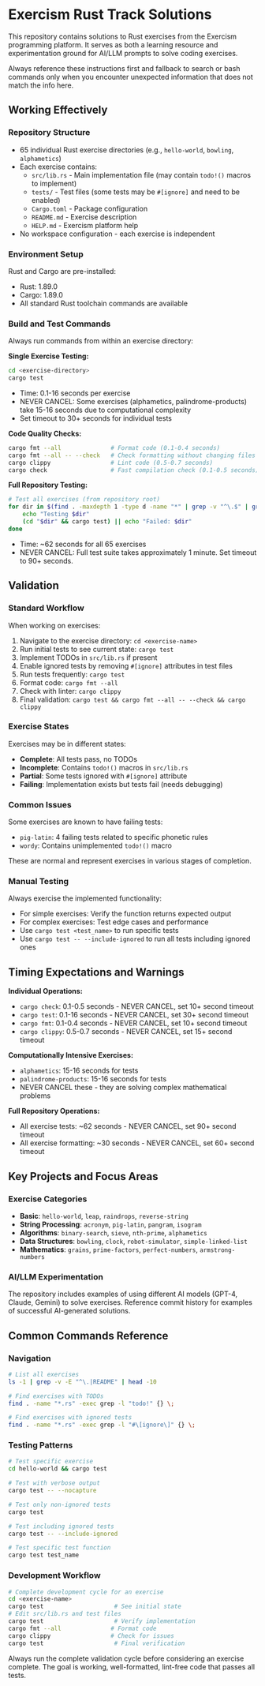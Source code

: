 # Exercism Rust Track Solutions

This repository contains solutions to Rust exercises from the Exercism programming platform. It serves as both a learning resource and experimentation ground for AI/LLM prompts to solve coding exercises.

Always reference these instructions first and fallback to search or bash commands only when you encounter unexpected information that does not match the info here.

## Working Effectively

### Repository Structure
- 65 individual Rust exercise directories (e.g., `hello-world`, `bowling`, `alphametics`)
- Each exercise contains:
  - `src/lib.rs` - Main implementation file (may contain `todo!()` macros to implement)
  - `tests/` - Test files (some tests may be `#[ignore]` and need to be enabled)
  - `Cargo.toml` - Package configuration
  - `README.md` - Exercise description
  - `HELP.md` - Exercism platform help
- No workspace configuration - each exercise is independent

### Environment Setup
Rust and Cargo are pre-installed:
- Rust: 1.89.0
- Cargo: 1.89.0
- All standard Rust toolchain commands are available

### Build and Test Commands
Always run commands from within an exercise directory:

**Single Exercise Testing:**
```bash
cd <exercise-directory>
cargo test
```
- Time: 0.1-16 seconds per exercise
- NEVER CANCEL: Some exercises (alphametics, palindrome-products) take 15-16 seconds due to computational complexity
- Set timeout to 30+ seconds for individual tests

**Code Quality Checks:**
```bash
cargo fmt --all              # Format code (0.1-0.4 seconds)
cargo fmt --all -- --check   # Check formatting without changing files
cargo clippy                 # Lint code (0.5-0.7 seconds)  
cargo check                  # Fast compilation check (0.1-0.5 seconds)
```

**Full Repository Testing:**
```bash
# Test all exercises (from repository root)
for dir in $(find . -maxdepth 1 -type d -name "*" | grep -v "^\.$" | grep -v "^\.git" | sort); do
    echo "Testing $dir"
    (cd "$dir" && cargo test) || echo "Failed: $dir"
done
```
- Time: ~62 seconds for all 65 exercises
- NEVER CANCEL: Full test suite takes approximately 1 minute. Set timeout to 90+ seconds.

## Validation

### Standard Workflow
When working on exercises:
1. Navigate to the exercise directory: `cd <exercise-name>`
2. Run initial tests to see current state: `cargo test`
3. Implement TODOs in `src/lib.rs` if present
4. Enable ignored tests by removing `#[ignore]` attributes in test files
5. Run tests frequently: `cargo test` 
6. Format code: `cargo fmt --all`
7. Check with linter: `cargo clippy`
8. Final validation: `cargo test && cargo fmt --all -- --check && cargo clippy`

### Exercise States
Exercises may be in different states:
- **Complete**: All tests pass, no TODOs
- **Incomplete**: Contains `todo!()` macros in `src/lib.rs`
- **Partial**: Some tests ignored with `#[ignore]` attribute
- **Failing**: Implementation exists but tests fail (needs debugging)

### Common Issues
Some exercises are known to have failing tests:
- `pig-latin`: 4 failing tests related to specific phonetic rules
- `wordy`: Contains unimplemented `todo!()` macro

These are normal and represent exercises in various stages of completion.

### Manual Testing
Always exercise the implemented functionality:
- For simple exercises: Verify the function returns expected output
- For complex exercises: Test edge cases and performance
- Use `cargo test <test_name>` to run specific tests
- Use `cargo test -- --include-ignored` to run all tests including ignored ones

## Timing Expectations and Warnings

**Individual Operations:**
- `cargo check`: 0.1-0.5 seconds - NEVER CANCEL, set 10+ second timeout
- `cargo test`: 0.1-16 seconds - NEVER CANCEL, set 30+ second timeout  
- `cargo fmt`: 0.1-0.4 seconds - NEVER CANCEL, set 10+ second timeout
- `cargo clippy`: 0.5-0.7 seconds - NEVER CANCEL, set 15+ second timeout

**Computationally Intensive Exercises:**
- `alphametics`: 15-16 seconds for tests
- `palindrome-products`: 15-16 seconds for tests
- NEVER CANCEL these - they are solving complex mathematical problems

**Full Repository Operations:**
- All exercise tests: ~62 seconds - NEVER CANCEL, set 90+ second timeout
- All exercise formatting: ~30 seconds - NEVER CANCEL, set 60+ second timeout

## Key Projects and Focus Areas

### Exercise Categories
- **Basic**: `hello-world`, `leap`, `raindrops`, `reverse-string`
- **String Processing**: `acronym`, `pig-latin`, `pangram`, `isogram`
- **Algorithms**: `binary-search`, `sieve`, `nth-prime`, `alphametics`
- **Data Structures**: `bowling`, `clock`, `robot-simulator`, `simple-linked-list`
- **Mathematics**: `grains`, `prime-factors`, `perfect-numbers`, `armstrong-numbers`

### AI/LLM Experimentation
The repository includes examples of using different AI models (GPT-4, Claude, Gemini) to solve exercises. Reference commit history for examples of successful AI-generated solutions.

## Common Commands Reference

### Navigation
```bash
# List all exercises
ls -1 | grep -v -E "^\.|README" | head -10

# Find exercises with TODOs
find . -name "*.rs" -exec grep -l "todo!" {} \;

# Find exercises with ignored tests  
find . -name "*.rs" -exec grep -l "#\[ignore\]" {} \;
```

### Testing Patterns
```bash
# Test specific exercise
cd hello-world && cargo test

# Test with verbose output
cargo test -- --nocapture

# Test only non-ignored tests
cargo test

# Test including ignored tests
cargo test -- --include-ignored

# Test specific test function
cargo test test_name
```

### Development Workflow
```bash
# Complete development cycle for an exercise
cd <exercise-name>
cargo test                    # See initial state
# Edit src/lib.rs and test files
cargo test                    # Verify implementation
cargo fmt --all              # Format code
cargo clippy                 # Check for issues
cargo test                    # Final verification
```

Always run the complete validation cycle before considering an exercise complete. The goal is working, well-formatted, lint-free code that passes all tests.